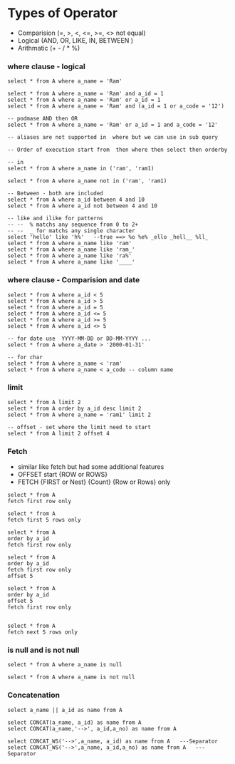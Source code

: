 # Types of Operator
- Comparision (=, >, <, <=, >=, <> not equal)
- Logical (AND, OR, LIKE, IN, BETWEEN )
- Arithmatic (+ - / * %)

### where clause - logical
```
select * from A where a_name = 'Ram'

select * from A where a_name = 'Ram' and a_id = 1
select * from A where a_name = 'Ram' or a_id = 1
select * from A where a_name = 'Ram' and (a_id = 1 or a_code = '12')

-- podmase AND then OR
select * from A where a_name = 'Ram' or a_id = 1 and a_code = '12'

-- aliases are not supported in  where but we can use in sub query

-- Order of execution start from  then where then select then orderby

-- in
select * from A where a_name in ('ram', 'ram1)

select * from A where a_name not in ('ram', 'ram1)

-- Between - both are included
select * from A where a_id between 4 and 10
select * from A where a_id not between 4 and 10

-- like and ilike for patterns
-- --  % matchs any sequence from 0 to 2+
-- --  _ for matchs any single character
select 'hello' like 'h%'   --true ==> %o %e% _ello _hell__ %ll_
select * from A where a_name like 'ram'
select * from A where a_name like 'ram_'
select * from A where a_name like 'ra%'
select * from A where a_name like '____'
```

### where clause - Comparision and date 
```
select * from A where a_id < 5
select * from A where a_id > 5
select * from A where a_id = 5
select * from A where a_id <= 5
select * from A where a_id >= 5
select * from A where a_id <> 5

-- for date use  YYYY-MM-DD or DD-MM-YYYY ...
select * from A where a_date > '2000-01-31'

-- for char
select * from A where a_name < 'ram'
select * from A where a_name < a_code -- column name
```

### limit 
```
select * from A limit 2
select * from A order by a_id desc limit 2
select * from A where a_name = 'ram1' limit 2

-- offset - set where the limit need to start
select * from A limit 2 offset 4
```

### Fetch 
- similar like fetch but had some additional features 
- OFFSET start {ROW or ROWS}
- FETCH {FIRST or Nest} {Count} {Row or Rows} only
```
select * from A
fetch first row only

select * from A
fetch first 5 rows only

select * from A
order by a_id
fetch first row only

select * from A
order by a_id
fetch first row only
offset 5

select * from A
order by a_id
offset 5
fetch first row only


select * from A
fetch next 5 rows only
```
### is null and is not null
```
select * from A where a_name is null

select * from A where a_name is not null
```
### Concatenation
```
select a_name || a_id as name from A

select CONCAT(a_name, a_id) as name from A
select CONCAT(a_name,'-->', a_id,a_no) as name from A

select CONCAT_WS('-->',a_name, a_id) as name from A   ---Separator
select CONCAT_WS('-->',a_name, a_id,a_no) as name from A   ---Separator


```
